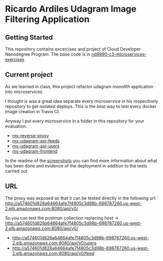 # Ricardo Ardiles Udagram Image Filtering Application

## Getting Started

This repository contains excercises and project of Cloud Developer Nanodegree Program. The base code is in [nd9990-c3-microservices-exercises](https://github.com/udacity/nd9990-c3-microservices-exercises/tree/master/project)

## Current project

As we learned in class, this project refactor udagram monolith application into microservices.

I thought is was a great idea separate every microservice in his respectively repository to get isolated deploys. This is the best way to test every docker image creation in Travis CI.  

Anyway I put every microservice in a folder in this repository for your evaluation.  

* [ms-reverse-proxy](https://github.com/ricardiles/ms-udacity-reverse-proxy) 
* [ms-udagram-api-feeds](https://github.com/ricardiles/ms-udacity-api-feeds)
* [ms-udagram-api-users](https://github.com/ricardiles/ms-udacity-api-users)
* [ms-udagram-frontend](https://github.com/ricardiles/ms-udacity-frontend)


In the readme of the [screenshots](ht) you can find more information about what has been done and evidence of the deployment in addition to the tests carried out.

## URL
The proxy was exposed so that it can be tested directly in the following url:  
http://a574601d828a64664afe7f4805c3d98b-698787260.us-west-2.elb.amazonaws.com:8080/api/v0/

So you can test the postman collection replacing host -> http://a574601d828a64664afe7f4805c3d98b-698787260.us-west-2.elb.amazonaws.com:8080/api/v0/

* http://a574601d828a64664afe7f4805c3d98b-698787260.us-west-2.elb.amazonaws.com:8080/api/v0/users
* http://a574601d828a64664afe7f4805c3d98b-698787260.us-west-2.elb.amazonaws.com:8080/api/v0/feed
